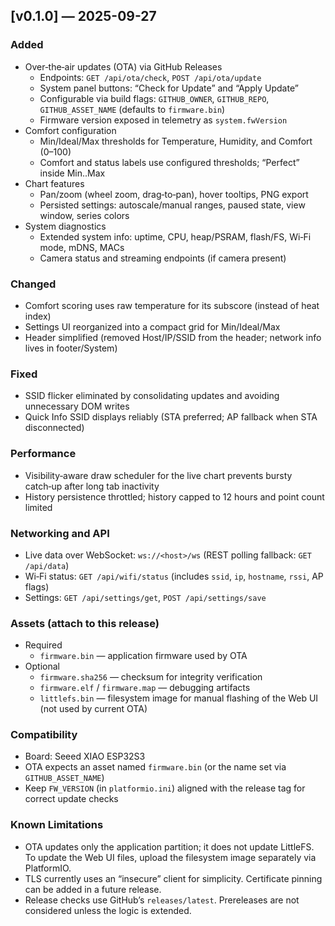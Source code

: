## [v0.1.0] — 2025-09-27

### Added
- Over‑the‑air updates (OTA) via GitHub Releases
  - Endpoints: `GET /api/ota/check`, `POST /api/ota/update`
  - System panel buttons: “Check for Update” and “Apply Update”
  - Configurable via build flags: `GITHUB_OWNER`, `GITHUB_REPO`, `GITHUB_ASSET_NAME` (defaults to `firmware.bin`)
  - Firmware version exposed in telemetry as `system.fwVersion`
- Comfort configuration
  - Min/Ideal/Max thresholds for Temperature, Humidity, and Comfort (0–100)
  - Comfort and status labels use configured thresholds; “Perfect” inside Min..Max
- Chart features
  - Pan/zoom (wheel zoom, drag‑to‑pan), hover tooltips, PNG export
  - Persisted settings: autoscale/manual ranges, paused state, view window, series colors
- System diagnostics
  - Extended system info: uptime, CPU, heap/PSRAM, flash/FS, Wi‑Fi mode, mDNS, MACs
  - Camera status and streaming endpoints (if camera present)

### Changed
- Comfort scoring uses raw temperature for its subscore (instead of heat index)
- Settings UI reorganized into a compact grid for Min/Ideal/Max
- Header simplified (removed Host/IP/SSID from the header; network info lives in footer/System)

### Fixed
- SSID flicker eliminated by consolidating updates and avoiding unnecessary DOM writes
- Quick Info SSID displays reliably (STA preferred; AP fallback when STA disconnected)

### Performance
- Visibility‑aware draw scheduler for the live chart prevents bursty catch‑up after long tab inactivity
- History persistence throttled; history capped to 12 hours and point count limited

### Networking and API
- Live data over WebSocket: `ws://<host>/ws` (REST polling fallback: `GET /api/data`)
- Wi‑Fi status: `GET /api/wifi/status` (includes `ssid`, `ip`, `hostname`, `rssi`, AP flags)
- Settings: `GET /api/settings/get`, `POST /api/settings/save`

### Assets (attach to this release)
- Required
  - `firmware.bin` — application firmware used by OTA
- Optional
  - `firmware.sha256` — checksum for integrity verification
  - `firmware.elf` / `firmware.map` — debugging artifacts
  - `littlefs.bin` — filesystem image for manual flashing of the Web UI (not used by current OTA)

### Compatibility
- Board: Seeed XIAO ESP32S3
- OTA expects an asset named `firmware.bin` (or the name set via `GITHUB_ASSET_NAME`)
- Keep `FW_VERSION` (in `platformio.ini`) aligned with the release tag for correct update checks

### Known Limitations
- OTA updates only the application partition; it does not update LittleFS. To update the Web UI files, upload the filesystem image separately via PlatformIO.
- TLS currently uses an “insecure” client for simplicity. Certificate pinning can be added in a future release.
- Release checks use GitHub’s `releases/latest`. Prereleases are not considered unless the logic is extended.
